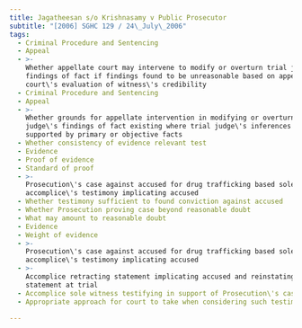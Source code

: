 ```yaml
---
title: Jagatheesan s/o Krishnasamy v Public Prosecutor
subtitle: "[2006] SGHC 129 / 24\_July\_2006"
tags:
  - Criminal Procedure and Sentencing
  - Appeal
  - >-
    Whether appellate court may intervene to modify or overturn trial judge\'s
    findings of fact if findings found to be unreasonable based on appellate
    court\'s evaluation of witness\'s credibility
  - Criminal Procedure and Sentencing
  - Appeal
  - >-
    Whether grounds for appellate intervention in modifying or overturning trial
    judge\'s findings of fact existing where trial judge\'s inferences not
    supported by primary or objective facts
  - Whether consistency of evidence relevant test
  - Evidence
  - Proof of evidence
  - Standard of proof
  - >-
    Prosecution\'s case against accused for drug trafficking based solely on
    accomplice\'s testimony implicating accused
  - Whether testimony sufficient to found conviction against accused
  - Whether Prosecution proving case beyond reasonable doubt
  - What may amount to reasonable doubt
  - Evidence
  - Weight of evidence
  - >-
    Prosecution\'s case against accused for drug trafficking based solely on
    accomplice\'s testimony implicating accused
  - >-
    Accomplice retracting statement implicating accused and reinstating
    statement at trial
  - Accomplice sole witness testifying in support of Prosecution\'s case
  - Appropriate approach for court to take when considering such testimony

---
```


